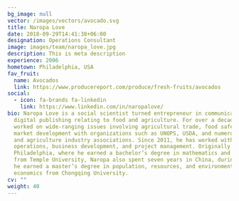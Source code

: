 ```yaml
---
bg_image: null
vector: /images/vectors/avocado.svg
title: Naropa Love
date: 2018-09-29T14:41:38+06:00
designation: Operations Consultant
image: images/team/naropa_love.jpg
description: This is meta description
experience: 2006
hometown: Philadelphia, USA
fav_fruit:
  name: Avocados
  link: https://www.producereport.com/produce/fresh-fruits/avocados
social:
  - icon: fa-brands fa-linkedin
    link: https://www.linkedin.com/in/naropalove/
bio: Naropa Love is a social scientist turned entrepreneur in communications and
  digital publishing relating to food and agriculture. For over a decade, he has
  worked on wide-ranging issues involving agricultural trade, food safety, and
  market development with organizations such as UNOPS, USDA, and numerous food
  and agriculture industry associations. Since 2011, he has worked with MZMC on
  operations, business development, and project management. Originally from
  Philadelphia, where he earned a bachelor’s degree in mathematics and economics
  from Temple University, Naropa also spent seven years in China, during which
  he earned a master’s degree in population, resources, and environmental
  economics from Chongqing University.
cv: ""
weight: 40
---
```

